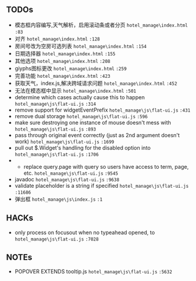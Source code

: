 
## TODOs

- 模态框内容编写,天气解析，启用滚动条或者分页 `hotel_manage\index.html` `:83`
- 对齐 `hotel_manage\index.html` `:128`
- 房间号改为空房可选列表 `hotel_manage\index.html` `:154`
- 日期选择器 `hotel_manage\index.html` `:155`
- 其他选项 `hotel_manage\index.html` `:208`
- giyphs图标更改 `hotel_manage\index.html` `:259`
- 完善功能 `hotel_manage\index.html` `:423`
- 获取天气，index.js,解决跨域请求问题 `hotel_manage\index.html` `:452`
- 无法在模态框中显示 `hotel_manage\index.html` `:501`
- determine which cases actually cause this to happen `hotel_manage\js\flat-ui.js` `:314`
- remove support for widgetEventPrefix `hotel_manage\js\flat-ui.js` `:431`
- remove dual storage `hotel_manage\js\flat-ui.js` `:596`
- make sure destroying one instance of mouse doesn't mess with `hotel_manage\js\flat-ui.js` `:893`
- pass through original event correctly (just as 2nd argument doesn't work) `hotel_manage\js\flat-ui.js` `:1699`
- pull out $.Widget's handling for the disabled option into `hotel_manage\js\flat-ui.js` `:1706`
- - replace query.page with query so users have access to term, page, etc. `hotel_manage\js\flat-ui.js` `:9545`
- javadoc `hotel_manage\js\flat-ui.js` `:9638`
- validate placeholder is a string if specified `hotel_manage\js\flat-ui.js` `:11686`
- 弹出框 `hotel_manage\js\index.js` `:1`

## HACKs

- only process on focusout when no typeahead opened, to `hotel_manage\js\flat-ui.js` `:7028`

## NOTEs

- POPOVER EXTENDS tooltip.js `hotel_manage\js\flat-ui.js` `:5632`
